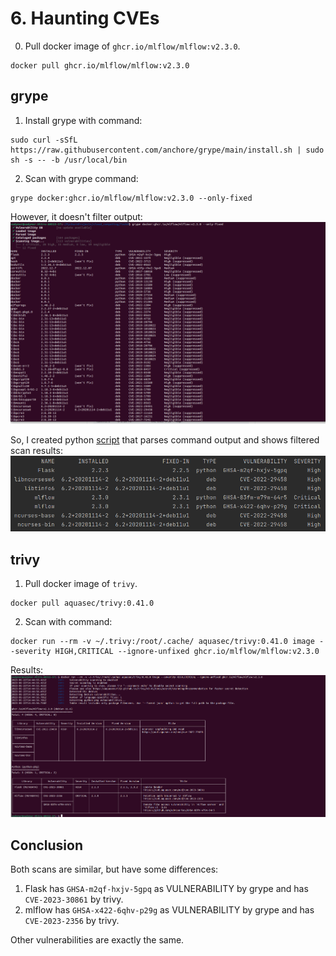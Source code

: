 # 6. Haunting CVEs

0. Pull docker image of `ghcr.io/mlflow/mlflow:v2.3.0`.
````
docker pull ghcr.io/mlflow/mlflow:v2.3.0
````

## grype
1. Install grype with command: 
````
sudo curl -sSfL https://raw.githubusercontent.com/anchore/grype/main/install.sh | sudo sh -s -- -b /usr/local/bin
````
2. Scan with grype command:
````
grype docker:ghcr.io/mlflow/mlflow:v2.3.0 --only-fixed
````
However, it doesn't filter output: 
![](./img/grype_doesnt_work.png)

So, I created python [script](https://github.com/Vadymor/cloud_computing/blob/e48e4daa7c897883a13941d4b83c5975aa72abd0/Task6/grype_filter_output.py) 
that parses command output and shows filtered scan results:
![](./img/grype_output.png)

## trivy

1. Pull docker image of `trivy`.
````
docker pull aquasec/trivy:0.41.0
````
2. Scan with command:
````
docker run --rm -v ~/.trivy:/root/.cache/ aquasec/trivy:0.41.0 image --severity HIGH,CRITICAL --ignore-unfixed ghcr.io/mlflow/mlflow:v2.3.0
````
Results:
![](./img/trivy_output.png)

## Conclusion

Both scans are similar, but have some differences:
1. Flask has `GHSA-m2qf-hxjv-5gpq` as VULNERABILITY by grype and has `CVE-2023-30861` by trivy.
2. mlflow has `GHSA-x422-6qhv-p29g` as VULNERABILITY by grype and has `CVE-2023-2356` by trivy.

Other vulnerabilities are exactly the same.
